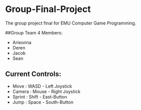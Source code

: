 # Group-Final-Project
The group project final for EMU Computer Game Programming.

##Group Team 4 Members:
- Arieonna
- Deren
- Jacob
- Sean

## Current Controls:
- Move   : WASD   -  Left Joystick
- Camera : Mouse  -  Right Joystick
- Sprint : Shift  -  East-Button
- Jump   : Space  -  South-Button
